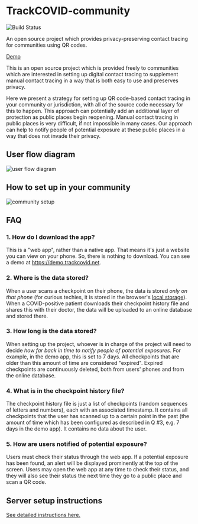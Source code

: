 # TrackCOVID-community

![Build Status](https://travis-ci.com/tyleryasaka/TrackCOVID-community.svg?branch=master)

An open source project which provides privacy-preserving contact tracing for communities using QR codes.

[Demo](https://demo.trackcovid.net/)

This is an open source project which is provided freely to communities which are interested in setting up digital contact tracing to supplement manual contact tracing in a way that is both easy to use and preserves privacy.

Here we present a strategy for setting up QR code-based contact tracing in your community or jurisdiction, with all of the source code necessary for this to happen. This approach can potentially add an additional layer of protection as public places begin reopening. Manual contact tracing in public places is very difficult, if not impossible in many cases. Our approach can help to notify people of potential exposure at these public places in a way that does not invade their privacy.

## User flow diagram

![user flow diagram](doc/user-flow.png)

## How to set up in your community

![community setup](doc/qr-contact-tracing-flyer.png)

## FAQ

### 1. How do I download the app?

This is a "web app", rather than a native app. That means it's just a website you can view on your phone. So, there is nothing to download. You can see a demo at https://demo.trackcovid.net.

### 2. Where is the data stored?

When a user scans a checkpoint on their phone, the data is stored *only on that phone* (for curious techies, it is stored in the browser's [local storage](https://developer.mozilla.org/en-US/docs/Web/API/Window/localStorage)). When a COVID-positive patient downloads their checkpoint history file and shares this with their doctor, the data will be uploaded to an online database and stored there.

### 3. How long is the data stored?

When setting up the project, whoever is in charge of the project will need to decide *how far back in time to notify people of potential exposures*. For example, in the demo app, this is set to 7 days. All checkpoints that are older than this amount of time are considered "expired". Expired checkpoints are continuously deleted, both from users' phones and from the online database.

### 4. What is in the checkpoint history file?

The checkpoint history file is just a list of checkpoints (random sequences of letters and numbers), each with an associated timestamp. It contains all checkpoints that the user has scanned up to a certain point in the past (the amount of time which has been configured as described in Q #3, e.g. 7 days in the demo app). It contains no data about the user.

### 5. How are users notified of potential exposure?

Users must check their status through the web app. If a potential exposure has been found, an alert will be displayed prominently at the top of the screen. Users may open the web app at any time to check their status, and they will also see their status the next time they go to a public place and scan a QR code.

## Server setup instructions

[See detailed instructions here.](SETUP.md)
